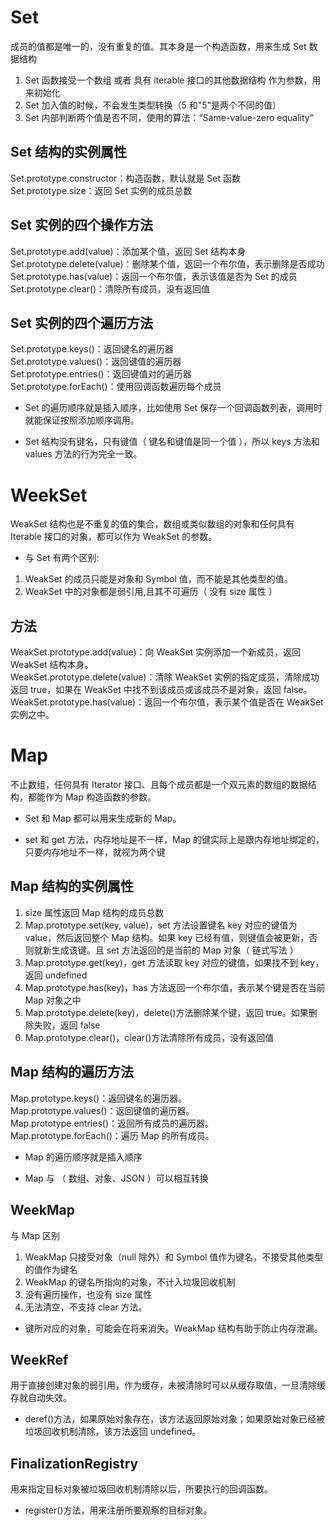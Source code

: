 # Set

成员的值都是唯一的，没有重复的值。其本身是一个构造函数，用来生成 Set 数据结构

1. Set 函数接受一个数组 或者 具有 iterable 接口的其他数据结构 作为参数，用来初始化
2. Set 加入值的时候，不会发生类型转换（5 和"5"是两个不同的值）
3. Set 内部判断两个值是否不同，使用的算法：“Same-value-zero equality”

## Set 结构的实例属性

Set.prototype.constructor：构造函数，默认就是 Set 函数     
Set.prototype.size：返回 Set 实例的成员总数

## Set 实例的四个操作方法

Set.prototype.add(value)：添加某个值，返回 Set 结构本身   
Set.prototype.delete(value)：删除某个值，返回一个布尔值，表示删除是否成功   
Set.prototype.has(value)：返回一个布尔值，表示该值是否为 Set 的成员   
Set.prototype.clear()：清除所有成员，没有返回值   

## Set 实例的四个遍历方法

Set.prototype.keys()：返回键名的遍历器   
Set.prototype.values()：返回键值的遍历器    
Set.prototype.entries()：返回键值对的遍历器   
Set.prototype.forEach()：使用回调函数遍历每个成员    

-   Set 的遍历顺序就是插入顺序，比如使用 Set 保存一个回调函数列表，调用时就能保证按照添加顺序调用。

-   Set 结构没有键名，只有键值（ 键名和键值是同一个值 ），所以 keys 方法和 values 方法的行为完全一致。

# WeekSet

WeakSet 结构也是不重复的值的集合，数组或类似数组的对象和任何具有 Iterable 接口的对象，都可以作为 WeakSet 的参数。

-   与 Set 有两个区别:

1. WeakSet 的成员只能是对象和 Symbol 值，而不能是其他类型的值。   
2. WeakSet 中的对象都是弱引用,且其不可遍历（ 没有 size 属性 ）

## 方法

WeakSet.prototype.add(value)：向 WeakSet 实例添加一个新成员，返回 WeakSet 结构本身。   
WeakSet.prototype.delete(value)：清除 WeakSet 实例的指定成员，清除成功返回 true，如果在 WeakSet 中找不到该成员或该成员不是对象，返回 false。   
WeakSet.prototype.has(value)：返回一个布尔值，表示某个值是否在 WeakSet 实例之中。   

# Map

不止数组，任何具有 Iterator 接口、且每个成员都是一个双元素的数组的数据结构，都能作为 Map 构造函数的参数。

-   Set 和 Map 都可以用来生成新的 Map。

-   set 和 get 方法，内存地址是不一样，Map 的键实际上是跟内存地址绑定的，只要内存地址不一样，就视为两个键

## Map 结构的实例属性

1. size 属性返回 Map 结构的成员总数
2. Map.prototype.set(key, value)，set 方法设置键名 key 对应的键值为 value，然后返回整个 Map 结构。如果 key 已经有值，则键值会被更新，否则就新生成该键。且 set 方法返回的是当前的 Map 对象（ 链式写法 ）
3. Map.prototype.get(key)，get 方法读取 key 对应的键值，如果找不到 key，返回 undefined
4. Map.prototype.has(key)，has 方法返回一个布尔值，表示某个键是否在当前 Map 对象之中
5. Map.prototype.delete(key)，delete()方法删除某个键，返回 true。如果删除失败，返回 false
6. Map.prototype.clear()，clear()方法清除所有成员，没有返回值

## Map 结构的遍历方法

Map.prototype.keys()：返回键名的遍历器。   
Map.prototype.values()：返回键值的遍历器。   
Map.prototype.entries()：返回所有成员的遍历器。   
Map.prototype.forEach()：遍历 Map 的所有成员。   

-   Map 的遍历顺序就是插入顺序

-   Map 与 （ 数组、对象、JSON ）可以相互转换

## WeekMap

与 Map 区别

1. WeakMap 只接受对象（null 除外）和 Symbol 值作为键名，不接受其他类型的值作为键名
2. WeakMap 的键名所指向的对象，不计入垃圾回收机制
3. 没有遍历操作，也没有 size 属性
4. 无法清空，不支持 clear 方法。

-   键所对应的对象，可能会在将来消失。WeakMap 结构有助于防止内存泄漏。

## WeekRef

用于直接创建对象的弱引用，作为缓存，未被清除时可以从缓存取值，一旦清除缓存就自动失效。

-   deref()方法，如果原始对象存在，该方法返回原始对象；如果原始对象已经被垃圾回收机制清除，该方法返回 undefined。

## FinalizationRegistry

用来指定目标对象被垃圾回收机制清除以后，所要执行的回调函数。

-   register()方法，用来注册所要观察的目标对象。
